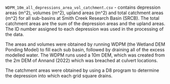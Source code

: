 `WDPM_10m_all_depressions_area_vol_catchment.csv` - contains depression areas (m^2), volumes (m^2), upland areas (m^2) and total catchment areas (m^2) for all sub-basins at Smith Creek Research Basin (SRCB). The total catchment areas are the sum of the depression areas and the upland areas. The ID number assigned to each depression was used in the processing of the data.

The areas and volumes were obtained by running WDPM (the Wetland DEM Ponding Model) to fill each sub basin, followed by draining all of the excess modelled water. The WDPM runs used a 10m DEM, which was created from the 2m DEM of Annand (2022) which was breached at culvert locations.

The catchment areas were obtained by using a D8 program to determine the depression into which each grid square drains.
